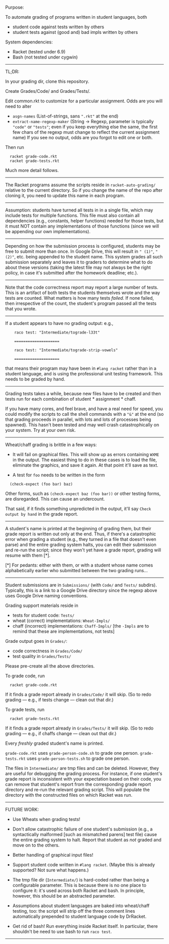Purpose:

To automate grading of programs written in student languages, both

- student code against tests written by others
- student tests against (good and) bad impls written by others

System dependencies:

- Racket (tested under 6.9)
- Bash (not tested under cygwin)

----

TL;DR:

In your grading dir, clone this repository.

Create Grades/Code/ and Grades/Tests/.

Edit common.rkt to customize for a particular assignment. Odds are you
will need to alter
- `asgn-names` (List-of-strings, sans `".rkt"` at the end)
- `extract-name-regexp-maker` (String -> Regexp, parameter is
  typically `"code"` or `"tests"`; even if you keep everything else the
  same, the first few chars of the regexp must change to reflect the
  current assignment name)
If you see no output, odds are you forgot to edit one or both.

Then run
```
  racket grade-code.rkt
  racket grade-tests.rkt
```

Much more detail follows.

----

The Racket programs assume the scripts reside in `racket-auto-grading/`
relative to the current directory. So if you change the name of the
repo after cloning it, you need to update this name in each program.

----

Assumption: students have turned all tests in in a single file, which
may include tests for multiple functions. This file must also contain
all dependencies (e.g., constants, helper functions) needed for those
tests, but it must NOT contain any implementations of those functions
(since we will be appending our own implementations).

----

Depending on how the submission process is configured, students may be
free to submit more than once. In Google Drive, this will result in
`" (1)"`, `" (2)"`, etc. being appended to the student name. This system
grades all such submission separately and leaves it to graders to
determine what to do about these versions (taking the latest file may
not always be the right policy, in case it's submitted after the
homework deadline; etc.).

----

Note that the code correctness report may report a large number of
tests. This is an artifact of both tests the students themselves wrote
and the way tests are counted. What matters is how many tests
*failed*. If none failed, then irrespective of the count, the
student's program passed all the tests that you wrote.

----

If a student appears to have no grading output: e.g.,
```
    raco test: "Intermediate/tograde-l33t"

    ====================

    raco test: "Intermediate/tograde-strip-vowels"

    ====================
```
that means their program may have been in `#lang racket` rather than
in a student language, and is using the professional unit testing
framework. This needs to be graded by hand.

----

Grading tests takes a while, because new files have to be created and
then tests run for each combination of student * assignment * chaff.

If you have many cores, and feel brave, and have a real need for
speed, you could modify the scripts to call the shell commands with a
`"&"` at the end (so that grading proceeds in parallel, with lots and
lots of processes being spawned). This hasn't been tested and may well
crash catastrophically on your system. Try at your own risk.

----

Wheat/chaff grading is brittle in a few ways:

- It will fail on graphical files. This will show up as errors
  containing `WXME` in the output. The easiest thing to do in these
  cases is to load the file, eliminate the graphics, and save it
  again. At that point it'll save as text.

- A test for `foo` needs to be written in the form
```
  (check-expect (foo bar) baz)
```
  Other forms, such as `(check-expect baz (foo bar))` or other testing
  forms, are disregarded. This can cause an undercount.

That said, if it finds something unpredicted in the output, it'll say
`Check output by hand` in the grade report.

----

A student's name is printed at the beginning of grading them, but
their grade report is written out only at the end. Thus, if there's a
catastrophic error when grading a student (e.g., they turned in a file
that doesn't even parse) and the entire grading system halts, you can
edit their submission and re-run the script; since they won't yet have
a grade report, grading will resume with them [*].

[*] For pedants: either with them, or with a student whose name comes
alphabetically earlier who submitted between the two grading runs…

----

Student submissions are in `Submissions/` (with `Code/` and `Tests/`
subdirs). Typically, this is a link to a Google Drive directory since
the regexp above uses Google Drive naming conventions.

Grading support materials reside in
- tests for student code: `Tests/`
- wheat (correct) implementations: `Wheat-Impls/`
- chaff (incorrect) implementations: `Chaff-Impls/`
[the `-Impls` are to remind that these are implementations, not tests]

Grade output goes in `Grades/`:
- code correctness in `Grades/Code/`
- test quality in `Grades/Tests/`

Please pre-create all the above directories.

To grade code, run
```
  racket grade-code.rkt
```
If it finds a grade report already in `Grades/Code/` it will skip.
(So to redo grading — e.g., if tests change — clean out that dir.)

To grade tests, run
```
  racket grade-tests.rkt
```
If it finds a grade report already in `Grades/Tests/` it will skip.
(So to redo grading — e.g., if chaffs change — clean out that dir.)

Every *freshly* graded student's name is printed.

`grade-code.rkt` uses `grade-person-code.sh` to grade one person.
`grade-tests.rkt` uses `grade-person-tests.sh` to grade one person.

The files in `Intermediate/` are tmp files and can be
deleted. However, they are useful for debugging the grading
process. For instance, if one student's grade report is inconsistent
with your expectation based on their code, you can remove that
student's report from the corresponding grade report directory and
re-run the relevant grading script. This will populate the directory
with the constructed files on which Racket was run.

----

FUTURE WORK:

- Use Wheats when grading tests!

- Don't allow catastrophic failure of one student's submission (e.g.,
  a syntactically malformed [such as mismatched parens] test file)
  cause the entire grading system to halt. Report that student as
  _not_ graded and move on to the others.

- Better handling of graphical input files!

- Support student code written in `#lang racket`. (Maybe this is
  already supported? Not sure what happens.)

- The tmp file dir (`Intermediate/`) is hard-coded rather than being a
  configurable parameter. This is because there is no one place to
  configure it: it's used across both Racket and bash. In principle,
  however, this should be an abstracted parameter.

- Assumptions about student languages are baked into wheat/chaff
  testing, too: the script will strip off the three comment lines
  automatically prepended to student language code by DrRacket.

- Get rid of bash! Run everything inside Racket itself. In particular,
  there shouldn't be need to use bash to run `raco test`.

----
